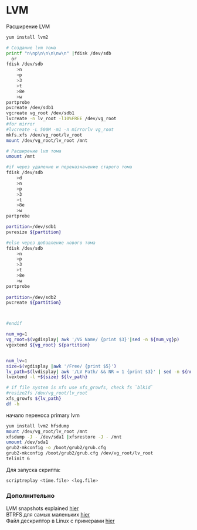 # LVM

Расширение LVM
```sh
yum install lvm2

# Создание lvm тома
printf "n\np\n\n\n\nw\n" |fdisk /dev/sdb 
  or
fdisk /dev/sdb 
	>n
	>p
	>3
	>t
	>8e
	>w
partprobe
pvcreate /dev/sdb1
vgcreate vg_root /dev/sdb1
lvcreate -n lv_root -l10%FREE /dev/vg_root
#for mirror
#lvcreate -L 500M -m1 -n mirrorlv vg_root
mkfs.xfs /dev/vg_root/lv_root 
mount /dev/vg_root/lv_root /mnt

# Расширение lvm тома
umount /mnt

#if через удаление и переназначение старого тома
fdisk /dev/sdb 
	>d
	>n
	>p
	>3
	>t
	>8e
	>w
partprobe 

partition=/dev/sdb1
pvresize ${partition}

#else через добавление нового тома
fdisk /dev/sdb 
	>n
	>p
	>3
	>t
	>8e
	>w
partprobe 
	
partition=/dev/sdb2
pvcreate ${partition}



#endif

num_vg=1
vg_root=$(vgdisplay| awk '/VG Name/ {print $3}'|sed -n ${num_vg}p)
vgextend ${vg_root} ${partition}


num_lv=1
size=$(vgdisplay |awk '/Free/ {print $5}')
lv_path=$(lvdisplay| awk '/LV Path/ && NR = 1 {print $3}' | sed -n ${num_lv}p)
lvextend -l +${size} ${lv_path}

# if file system is xfs use xfs_growfs, check fs `blkid`
#resize2fs /dev/vg_root/lv_root 
xfs_growfs ${lv_path} 
df -h
```

начало переноса primary lvm

```sh
yum install lvm2 hfsdump
mount /dev/vg_root/lv_root /mnt
xfsdump -J - /dev/sda1 |xfsrestore -J - /mnt
umount /dev/sda1
grub2-mkconfig -o /boot/grub2/grub.cfg
grub2-mkconfig /boot/grub2/grub.cfg /dev/vg_root/lv_root
telinit 6
```

Для запуска  скрипта:

```sh
scriptreplay <time.file> <log.file>  
```

### Дополнительно
LVM snapshots explained [hier](https://www.it610.com/article/2406845.htm)  
BTRFS для самых маленьких [hier](https://habr.com/ru/company/veeam/blog/458250/)    
Файл дескриптор в Linux с примерами [hier](https://habr.com/ru/post/471038/)    
